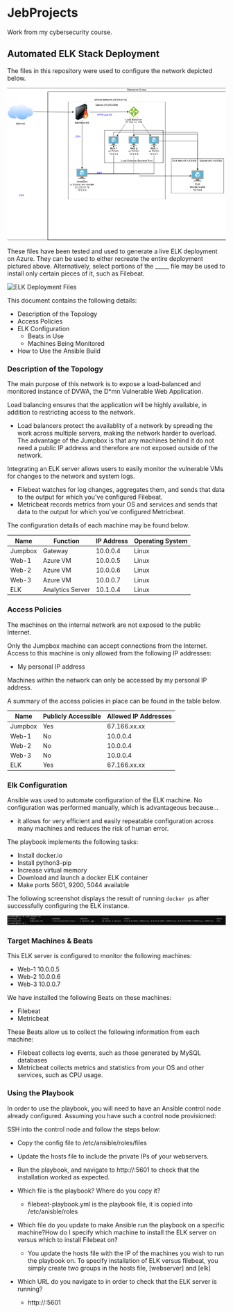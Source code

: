 # JebProjects
Work from my cybersecurity course.

## Automated ELK Stack Deployment

The files in this repository were used to configure the network depicted below.

![RedTeam Network Diagram](https://github.com/Skrashii/JebProjects/blob/main/Diagrams/Azure_diagram.png)

These files have been tested and used to generate a live ELK deployment on Azure. They can be used to either recreate the entire deployment pictured above. Alternatively, select portions of the _____ file may be used to install only certain pieces of it, such as Filebeat.

![ELK Deployment Files](https://github.com/Skrashii/JebProjects/tree/main/Ansible)

This document contains the following details:
- Description of the Topology
- Access Policies
- ELK Configuration
  - Beats in Use
  - Machines Being Monitored
- How to Use the Ansible Build


### Description of the Topology

The main purpose of this network is to expose a load-balanced and monitored instance of DVWA, the D*mn Vulnerable Web Application.

Load balancing ensures that the application will be highly available, in addition to restricting access to the network.
- Load balancers protect the availablity of a network by spreading the work across multiple servers, making the network harder to overload. The advantage of the Jumpbox is that any machines behind it do not need a public IP address and therefore are not exposed outside of the network.

Integrating an ELK server allows users to easily monitor the vulnerable VMs for changes to the network and system logs.
- Filebeat watches for log changes, aggregates them, and sends that data to the output for which you've configured Filebeat.
- Metricbeat records metrics from your OS and services and sends that data to the output for which you've configured Metricbeat.

The configuration details of each machine may be found below.

| Name    | Function         | IP Address | Operating System |
|---------|------------------|------------|------------------|
| Jumpbox | Gateway          | 10.0.0.4   | Linux            |
| Web-1   | Azure VM         | 10.0.0.5   | Linux            |
| Web-2   | Azure VM         | 10.0.0.6   | Linux            |
| Web-3   | Azure VM         | 10.0.0.7   | Linux            |
| ELK     | Analytics Server | 10.1.0.4   | Linux            |

### Access Policies

The machines on the internal network are not exposed to the public Internet. 

Only the Jumpbox machine can accept connections from the Internet. Access to this machine is only allowed from the following IP addresses:
- My personal IP address

Machines within the network can only be accessed by my personal IP address.

A summary of the access policies in place can be found in the table below.

| Name    | Publicly Accessible | Allowed IP Addresses |
|---------|---------------------|----------------------|
| Jumpbox |         Yes         | 67.166.xx.xx         |
| Web-1   |          No         | 10.0.0.4             |
| Web-2   |          No         | 10.0.0.4             |
| Web-3   |          No         | 10.0.0.4             |
| ELK     |         Yes         | 67.166.xx.xx         |

### Elk Configuration

Ansible was used to automate configuration of the ELK machine. No configuration was performed manually, which is advantageous because...
- it allows for very efficient and easily repeatable configuration across many machines and reduces the risk of human error.

The playbook implements the following tasks:
- Install docker.io
- Install python3-pip
- Increase virtual memory
- Download and launch a docker ELK container
- Make ports 5601, 9200, 5044 available

The following screenshot displays the result of running `docker ps` after successfully configuring the ELK instance.

![docker ps output](https://github.com/Skrashii/JebProjects/blob/main/Ansible/ELK-docker.png)

### Target Machines & Beats
This ELK server is configured to monitor the following machines:
- Web-1 10.0.0.5
- Web-2 10.0.0.6
- Web-3 10.0.0.7

We have installed the following Beats on these machines:
- Filebeat
- Metricbeat

These Beats allow us to collect the following information from each machine:
- Filebeat collects log events, such as those generated by MySQL databases
- Metricbeat collects metrics and statistics from your OS and other services, such as CPU usage.

### Using the Playbook
In order to use the playbook, you will need to have an Ansible control node already configured. Assuming you have such a control node provisioned: 

SSH into the control node and follow the steps below:
- Copy the config file to /etc/ansible/roles/files
- Update the hosts file to include the private IPs of your webservers.
- Run the playbook, and navigate to http://<ELKpublicIP>:5601 to check that the installation worked as expected.

- Which file is the playbook? Where do you copy it?
  - filebeat-playbook.yml is the playbook file, it is copied into /etc/anisble/roles
- Which file do you update to make Ansible run the playbook on a specific machine?How do I specify which machine to install the ELK server on versus which to install Filebeat on?  
  - You update the hosts file with the IP of the machines you wish to run the playbook on.  To specify installation of ELK versus   filebeat, you simply create two groups in the hosts file, [webserver] and [elk]
- Which URL do you navigate to in order to check that the ELK server is running?
  - http://<ELKpublicIP>:5601
